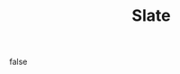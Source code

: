 ---
layout: photo
modal: true
thumb: https://csnapmediahost.github.io/assets1/Thumbs/Slate.jpg
full: https://csnapmediahost.github.io/assets1/Render/Slate.jpg
size: small
ar: landscape
body: false
title: "Slate"
tags: textures
---